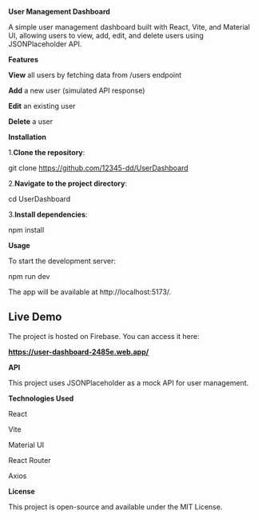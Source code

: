 **User Management Dashboard**

A simple user management dashboard built with React, Vite, and Material UI, allowing users to view, add, edit, and delete users using JSONPlaceholder API.

**Features**

**View** all users by fetching data from /users endpoint

**Add** a new user (simulated API response)

**Edit** an existing user

**Delete** a user

**Installation**

1.**Clone the repository**:

  git clone https://github.com/12345-dd/UserDashboard

2.**Navigate to the project directory**:

  cd UserDashboard

3.**Install dependencies**:

  npm install

**Usage**

To start the development server:

npm run dev

The app will be available at http://localhost:5173/.

## **Live Demo**

The project is hosted on Firebase. You can access it here:

**https://user-dashboard-2485e.web.app/**


**API**

This project uses JSONPlaceholder as a mock API for user management.

**Technologies Used**

React

Vite

Material UI

React Router

Axios

**License**

This project is open-source and available under the MIT License.
